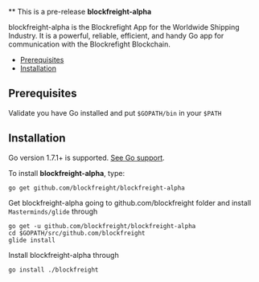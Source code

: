 ** This is a pre-release
**blockfreight-alpha**

blockfreight-alpha is the Blockrefight App for the Worldwide Shipping Industry. It is a powerful, reliable, efficient, and handy Go app for communication with the Blockrefight Blockchain.

- [Prerequisites](#prerequsites)
- [Installation](#installation)

## Prerequisites

Validate you have Go installed and put `$GOPATH/bin` in your `$PATH`

## Installation

Go version 1.7.1+ is supported. [See Go support](http://golang.org/doc/install.html).

To install **blockfreight-alpha**, type:
```
go get github.com/blockfreight/blockfreight-alpha
```

Get blockfreight-alpha going to github.com/blockfreight folder and install `Masterminds/glide` through
```
go get -u github.com/blockfreight/blockfreight-alpha
cd $GOPATH/src/github.com/blockfreight
glide install
```

Install blockfreight-alpha through
```
go install ./blockfreight
```